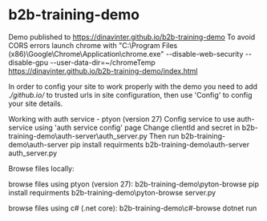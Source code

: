 # b2b-training-demo
Demo published to https://dinavinter.github.io/b2b-training-demo
To avoid CORS errors launch chrome with "C:\Program Files (x86)\Google\Chrome\Application\chrome.exe" --disable-web-security --disable-gpu --user-data-dir=~/chromeTemp  https://dinavinter.github.io/b2b-training-demo/index.html

In order to config your site to work properly with the demo you need to add .*/github.io/* to trusted urls in site configuration, then use 'Config' to config your site details.

Working with auth service - ptyon (version 27)
Config service to use auth-service using 'auth service config' page
Change clientId and secret in b2b-training-demo\auth-server\auth_server.py
Then run
b2b-training-demo\auth-server  pip install requirments
b2b-training-demo\auth-server auth_server.py


Browse files locally:

browse files using ptyon (version 27):
b2b-training-demo\pyton-browse  pip install requirments
b2b-training-demo\pyton-browse  server.py
 
browse files using c# (.net core):
b2b-training-demo\c#-browse dotnet run





